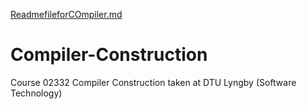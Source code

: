 [ReadmefileforCOmpiler.md](https://github.com/digitalbangash1/Compiler-Construction/files/8799322/ReadmefileforCOmpiler.md)
# Compiler-Construction
Course 02332 Compiler Construction taken at DTU Lyngby (Software Technology)
